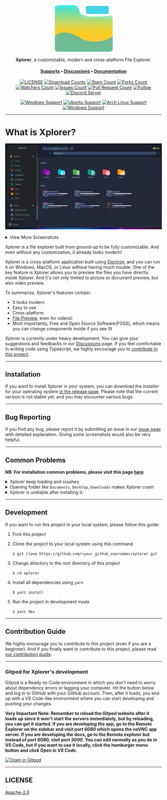 <div align="center">
<img height=150 src="src-tauri/icons/icon.png" />
</div>

<p align="center"><span><b>Xplorer</b>, a customizable, modern and cross-platform File Explorer.</span></p>
<h4 align="center"><span><a href="https://xplorer.vercel.app/community/support/">Supports</a></span> • <span><a href="https://github.com/kimlimjustin/xplorer/discussions">Discussions</a></span> • <span><a href="https://xplorer.vercel.app">Documentation</a></span></h4>

<div align="center">

[![LICENSE](https://img.shields.io/github/license/kimlimjustin/xplorer.svg?style=for-the-badge)](https://github.com/kimlimjustin/xplorer/blob/master/LICENSE) [![Download Counts](https://img.shields.io/github/downloads/kimlimjustin/xplorer/total.svg?style=for-the-badge)](https://github.com/kimlimjustin/xplorer/releases) [![Stars Count](https://img.shields.io/github/stars/kimlimjustin/xplorer.svg?style=for-the-badge)](https://github.com/kimlimjustin/xplorer/stargazers) [![Forks Count](https://img.shields.io/github/forks/kimlimjustin/xplorer.svg?style=for-the-badge)](https://github.com/kimlimjustin/xplorer/network/members) [![Watchers Count](https://img.shields.io/github/watchers/kimlimjustin/xplorer.svg?style=for-the-badge)](https://github.com/kimlimjustin/xplorer/watchers) [![Issues Count](https://img.shields.io/github/issues/kimlimjustin/xplorer.svg?style=for-the-badge)](https://github.com/kimlimjustin/xplorer/issues) [![Pull Request Count](https://img.shields.io/github/issues-pr/kimlimjustin/xplorer.svg?style=for-the-badge)](https://github.com/kimlimjustin/xplorer/pulls) [![Follow](https://img.shields.io/github/followers/kimlimjustin.svg?style=for-the-badge&label=Follow&maxAge=2592000)](https://github.com/kimlimjustin) [![Discord Server](https://img.shields.io/discord/893135322093871104?style=for-the-badge)](https://discord.gg/eM2hsDMtjq)

[![Windows Support](https://img.shields.io/badge/Windows-0078D6?style=for-the-badge&logo=windows&logoColor=white)](https://github.com/kimlimjustin/xplorer/releases) [![Ubuntu Support](https://img.shields.io/badge/Ubuntu-E95420?style=for-the-badge&logo=ubuntu&logoColor=white)](https://github.com/kimlimjustin/xplorer/releases) [![Arch Linux Support](https://img.shields.io/badge/Arch_Linux-1793D1?style=for-the-badge&logo=arch-linux&logoColor=white)](https://github.com/kimlimjustin/xplorer/releases) [![Windows Support](https://img.shields.io/badge/MACOS-adb8c5?style=for-the-badge&logo=macos&logoColor=white)](https://github.com/kimlimjustin/xplorer/releases)

</div>

---

# What is Xplorer?

![Demo](docs/static/img/Xplorer_dark.png)

<details>
<summary>
View More Screenshots
</summary>

![Demo](docs/static/img/Xplorer_dark+.png)
![Demo](docs/static/img/Xplorer_light.png)
![Demo](docs/static/img/Xplorer_light+.png)

</details>

Xplorer is a file explorer built from ground-up to be fully customizable. And even without any customization, it already looks modern!

Xplorer is a cross-platform application built using [Electron](https://www.electronjs.org/), and you can run it on Windows, MacOS, or Linux without having much trouble. One of the key feature is Xplorer allows you to preview the files you have directly inside Xplorer. And it's not only limited to picture or document preview, but also video preview.

To summarize, Xplorer's features contain:

-   It looks modern
-   Easy to use
-   Cross-platform
-   [File Preview](https://xplorer.vercel.app/docs/guides/operation/#preview-file), even for videos!
-   Most importantly, Free and Open Source Software(FOSS), which means you can change components inside if you see fit

Xplorer is currently under heavy development. You can give your suggestions and feedbacks in our [Discussions](https://github.com/kimlimjustin/xplorer/discussions/) page. If you feel comfortable in writing code using Typescript, we highly encourage you to [contribute to this project](https://xplorer.vercel.app/community/Contributing/).

---

## Installation

If you want to install Xplorer in your system, you can download the installer for your operating system [in the release page](https://github.com/kimlimjustin/xplorer/releases). Please note that the current version is not stable yet, and you may encounter various bugs.

---

## Bug Reporting

If you find any bug, please report it by submitting an issue in our [issue page](https://github.com/kimlimjustin/xplorer/issues) with detailed explanation. Giving some screenshots would also be very helpful.

---

## Common Problems

**NB: For installation common problems, please visit this page [here](https://xplorer.vercel.app/docs/install/#common-problems)**

<details>
<summary>
Xplorer keep loading and crashes.
</summary>
Try open cmd by typing <code>Win + R</code> and type <code>cmd</code>.
Enter following command:

```
wmic
```

If the output says the `wmic` is not recognized as internal or internal command, please follow the steps given on [this article](https://superuser.com/questions/1178674/wmic-is-not-recognized-as-an-internal-or-external-command-operable-program-or) or [this article](https://knowledge.informatica.com/s/article/156865?language=en_US).

Also, please make sure that windows defender isn't blocking Xplorer from accessing your documents.

</details>
<details>
<summary>
Opening folder like <code>Documents</code>, <code>Desktop</code>, <code>Downloads</code> makes Xplorer crash
</summary>

Disable the [`Extract exe file icon and make it as preview`](https://xplorer.vercel.app/docs/guides/setting/#extract-exe-file-icon-and-make-it-a-preview) setting.

Also, please make sure that windows defender isn't blocking Xplorer from accessing your documents.

</details>
<details>
<summary>
Xplorer is unstable after installing it.
</summary>
Simply restart, Xplorer will fix itself, if it doesn't, please address an issue <a href="https://github.com/kimlimjustin/xplorer/issues">over here</a>

</details>

---

## Development

If you want to run this project in your local system, please follow this guide:

1. Fork this project

2. Clone the project to your local system using this command

    `$ git clone https://github.com/<your_github_username>/xplorer.git`

3. Change directory to the root directory of this project

    `$ cd xplorer`

4. Install all dependencies using `yarn`

    `$ yarn install`

5. Run the project in development mode

    `$ yarn dev`

---

## Contribution Guide

We highly encourage you to contribute to this project (even if you are a beginner). And if you finally want to contribute to this project, please read [our contribution guide](https://xplorer.vercel.app/community/Contributing).

---

### Gitpod for Xplorer's development

Gitpod is a Ready-to-Code environment in which you don't need to worry about dependency errors or lagging your computer. Hit the button below and log in to GitHub with your GitHub account. Then, after it loads, you end up with a VS Code-like environment where you can start developing and pushing your changes.

**Very Important Note: Remember to reload the Gitpod website after it loads up since it won't start the servers immediately, but by reloading, you can get it started. If you are developing the app, go to the Remote Explorer on the sidebar and visit port _6080_ which opens the noVNC app server. If you are developing the docs, go to the Remote explorer but instead of port 6080, visit port _3000_. You can edit normally as you do in VS Code, but if you want to use it locally, click the hamburger menu button and click _Open in VS Code_.**

[![Open in Gitpod](https://gitpod.io/button/open-in-gitpod.svg)](https://gitpod.io/#/https://github.com/kimlimjustin/xplorer)

---

## LICENSE

[Apache-2.0](https://github.com/kimlimjustin/xplorer/blob/master/LICENSE)
